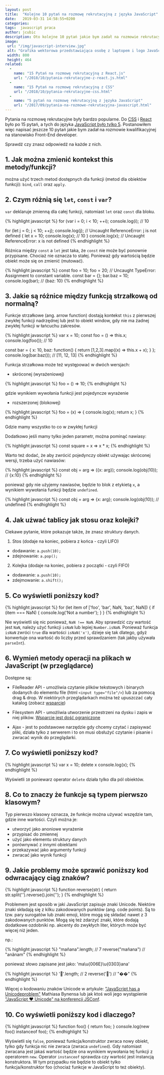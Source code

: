 ```yaml
---
layout: post
title:  "Kolejne 10 pytań na rozmowę rekrutacyjną z języka JavaScript"
date:   2019-03-31 14:58:55+0200
categories:
tags:  javascript praca
author: jcubic
description: Oto kolejne 10 pytań jakie bym zadał na rozmowie rekrutacyjnej z języka JavaScript, czyli najważniejsza część Front-Endu. Przygotuj się na rozmowę kwalifikacyjną z JS.
image:
 url: "/img/javascript-interview.jpg"
 alt: "Grafika wektorowa przedstawiająca osobę z laptopem i logo JavaScript"
 width: 800
 height: 464
related:
  -
    name: "15 Pytań na rozmowę rekrutacyjną z React.js"
    url: "/2018/10/pytania-rekrutacyjne-z-react.js.html"
  -
    name: "15 Pytań na rozmowę rekrutacyjną z CSS"
    url: "/2018/10/pytania-rekrutacyjne-css.html"
  -
    name: "5 pytań na rozmowę rekrutacyjną z języka JavaScript"
    url: "/2017/09/pytania-na-rozmowe-rekrutacyjna-javascript.html"
---
```


Pytania na rozmowę rekrutacyjne były bardzo popularne. Do [CSS](/2018/10/pytania-rekrutacyjne-css.html) i
[React](/2018/10/pytania-rekrutacyjne-z-react.js.html) było po 15 pytań, a tych do języka
[JavaScript było tylko 5](/2017/09/pytania-na-rozmowe-rekrutacyjna-javascript.html). Postanowiłem więc napisać jeszcze
10 pytań jakie bym zadał na rozmowie kwalifikacyjnej na stanowisko Front-End developer.

Sprawdź czy znasz odpowiedź na każde z nich.

<!-- more -->

## 1. Jak można zmienić kontekst this metody/funkcji?

można użyć trzech metod dostępnych dla funkcji (metod dla obiektów funkcji): `bind`, `call` oraz `apply`.

## 2. Czym różnią się `let`, `const` i `var`?

`var` deklaruje zmienną dla całej funkcji, natomiast `let` oraz `const` dla bloku.

{% highlight javascript %}
for (var i = 0; i < 10; ++i);
console.log(i);
// 10

for (let j = 0; j < 10; ++j);
console.log(j);
// Uncaught ReferenceError: j is not defined
{
    let x = 10;
    console.log(x);
    // 10
}
console.log(x);
// Uncaught ReferenceError: x is not defined
{% endhighlight %}

Różnica między `const` a `let` jest taka, że `const` nie może być ponownie przypisane.  Chociaż nie oznacza to stałej.
Ponieważ gdy wartością będzie obiekt może się on zmienić (mutować).

{% highlight javascript %}
const foo = 10;
foo = 20;
// Uncaught TypeError: Assignment to constant variable.
const bar = {};
bar.baz = 10;
console.log(bar);
// {baz: 10}
{% endhighlight %}

## 3. Jakie są różnice między funkcją strzałkową od normalną?

Funkcje strzałkowe (ang. arrow function) dostają kontekst `this` z pierwszej zwykłej funkcji nadrzędnej lub jest
to obiekt window, gdy nie ma żadnej zwykłej funkcji w łańcuchu zakresów.

{% highlight javascript %}
var x = 10;
const foo = () => this.x;
console.log(foo());
// 10

const bar = {
    x: 10,
    baz: function() {
        return [1,2,3].map((x) => this.x + x);
    }
};
console.log(bar.baz());
// [11, 12, 13]
{% endhighlight %}

Funkcja strzałkowa może też występować w dwóch wersjach:

* skróconej (wyrażeniowej)

{% highlight javascript %}
foo = () => 10;
{% endhighlight %}

gdzie wynikiem wywołania funkcji jest pojedyncze wyrażenie

* rozszerzonej (blokowej)

{% highlight javascript %}
foo = (x) => { console.log(x); return x; }
{% endhighlight %}

Gdzie mamy wszystko to co w zwykłej funkcji

Dodatkowo jeśli mamy tylko jeden parametr, można pominąć nawiasy:

{% highlight javascript %}
const square = x => x * x;
{% endhighlight %}

Warto też dodać, że aby zwrócić pojedynczy obiekt używając skróconej wersji, trzeba użyć nawiasów:

{% highlight javascript %}
const obj = arg => ({x: arg});
console.log(obj(10));
// {x:10}
{% endhighlight %}

ponieważ gdy nie użyjemy nawiasów, będzie to blok z etykietą `x`, a wynikiem wywołania funkcji będzie
`undefined`.

{% highlight javascript %}
const obj = arg => {x: arg};
console.log(obj(10));
// undefined
{% endhighlight %}

## 4. Jak użwać tablicy jak stosu oraz kolejki?

Ciekawe pytanie, które pokazuje także, że znasz struktury danych.

1. Stos (dodaje na koniec, pobiera z końca - czyli LIFO)
  * dodawanie: `a.push(10);`
  * zdejnowanie: `a.pop();`

2. Kolejka (dodaje na koniec, pobiera z początki - czyli FIFO)
  * dodawanie: `a.push(10);`
  * zdejmowanie: `a.shift();`

## 5. Co wyświetli poniższy kod?

{% highlight javascript %}
for (let item of ['foo', 'bar', NaN, 'baz', NaN]) {
    if (item === NaN) {
        console.log('Not a number');
    }
}
{% endhighlight %}

Nie wyświetli się nic ponieważ, `NaN !== NaN`. Aby sprawdzić czy wartość jest `NaN`, należy użyć funkcji `isNaN` lub
lepiej `Number.isNaN`. Ponieważ funkcja `isNaN` zwróci `true` dla wartości `isNaN('x')`, dzieje się tak dlatego, gdyż
konwertuje ona wartość do liczby przed sprawdzaniem (tak jakby używała `parseInt`).

## 6. Wymień metody operacji na plikach w JavaScript (w przeglądarce)

Dostępne są:

* FileReader API - umożliwia czytanie plików tekstowych i binarych dodanych do elementu file (html
  `<input type="file"/>`) lub za pomocą drag & drop.  W niektórych przeglądarkach można też upuszczać cały
  katalog (zobacz [wsparcie](https://caniuse.com/#feat=filereader))

* Filesystem API - umożliwia utworzenie przestrzeni na dysku i zapis w niej plików.
  [Wsparcie jest dość ograniczone](https://caniuse.com/#feat=filesystem)

* Ajax - jest to podstawowe narzędzie gdy chcemy czytać i zapisywać pliki, działa tylko z serwerem i to on
  musi obsłużyć czytanie i pisanie i zwracać wynik do przeglądarki.

## 7. Co wyświetli poniższy kod?

{% highlight javascript %}
var x = 10;
delete x
console.log(x);
{% endhighlight %}

Wyświetli `10` poniewarz operator `delete` działa tylko dla pól obiektów.

## 8. Co to znaczy że funkcje są typem pierwszo klasowym?

Typ pierwszo klasowy oznacza, że funkcje można używać wszędzie tam, gdzie inne wartości. Czyli można je:

* utworzyć jako anoniowe wyrażenie
* przypisać do zmiennej
* użyć jako elementu struktury danych
* porównywać z innymi obiektami
* przekazywać jako argumenty funkcji
* zwracać jako wynik funkcji

## 9. Jakie problemy może sprawić poniższy kod odwracający ciąg znaków?

{% highlight javascript %}
function reverse(str) {
    return str.split('').reverse().join('');
}
{% endhighlight %}

Problemem jest sposób w jaki JavaScript zapisuje znaki Unicode. Niektóre znaki składają się z kilku
zakodowanych punktów (ang. code points). Są to tzw. pary surogatów lub znaki emoji, które mogą się składać
nawet z 3 zakodowanych punktów. Mogą się też zdarzyć znaki, które dodają dodatkowe ozdobniki np. akcenty do
zwykłych liter, których może być więcej niż jeden.

np.:

{% highlight javascript %}
"mañana".length;
// 7
reverse("mañana")
// "anãnam"
{% endhighlight %}

ponieważ słowo zapisane jest jako: 'ma\u{006E}\u{0303}ana'

{% highlight javascript %}
'💩'.length;
// 2
reverse('💩')
// "��"
{% endhighlight %}

Więcej o kodowaniu znaków Unicode w artykule:
["JavaScript has a Unicodeproblem"](https://mathiasbynens.be/notes/javascript-unicode) Mathiasa Bynensa lub jak ktoś
woli jego wystąpienie ["JavaScript ♥ Unicode" na konferencji JSConf](https://www.youtube.com/watch?v=zi0w7J7MCrk).

## 10. Co wyświetli poniższy kod i dlaczego?

{% highlight javascript %}
function foo() {
    return foo;
}
console.log(new foo() instanceof foo);
{% endhighlight %}

Wyświetli się `false`, ponieważ funkcja/konstruktor zwraca nowy obiekt, tylko gdy funkcja nic nie zwraca
(zwraca `undefined`). Gdy natomiast zwracana jest jakaś wartość będzie ona wynikiem wywołania tej funkcji z
operatorem `new`.  Operator `instanceof` sprawdza czy wartość jest instancją konstruktora. W tym przypadku nie
będzie to obiekt tylko funkcja/konstruktor foo (chociaż funkcje w JavaScript to też obiekty).

